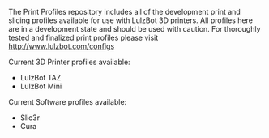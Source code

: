 The Print Profiles repository includes all of the development print and slicing profiles available for use with LulzBot 3D printers. All profiles here are in a development state and should be used with caution. For thoroughly tested and finalized print profiles please visit http://www.lulzbot.com/configs

Current 3D Printer profiles available: 
* LulzBot TAZ 
* LulzBot Mini 

Current Software profiles available: 
* Slic3r 
* Cura 
